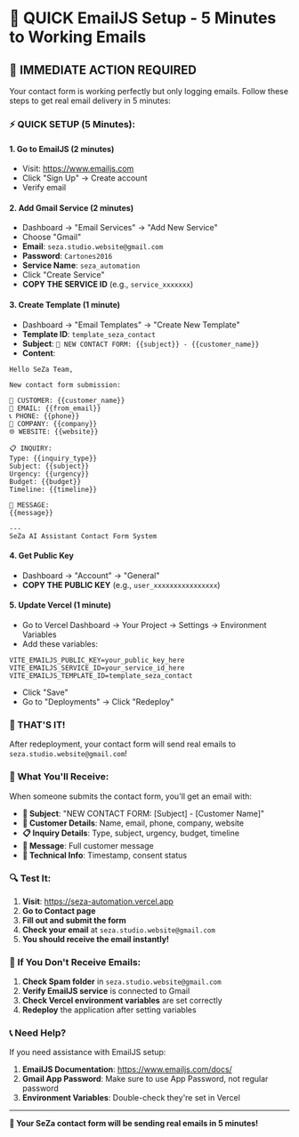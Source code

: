 # 🚀 QUICK EmailJS Setup - 5 Minutes to Working Emails

## **🎯 IMMEDIATE ACTION REQUIRED**

Your contact form is working perfectly but only logging emails. Follow these steps to get real email delivery in 5 minutes:

### **⚡ QUICK SETUP (5 Minutes):**

#### **1. Go to EmailJS (2 minutes)**
- Visit: https://www.emailjs.com
- Click "Sign Up" → Create account
- Verify email

#### **2. Add Gmail Service (2 minutes)**
- Dashboard → "Email Services" → "Add New Service"
- Choose "Gmail"
- **Email**: `seza.studio.website@gmail.com`
- **Password**: `Cartones2016`
- **Service Name**: `seza_automation`
- Click "Create Service"
- **COPY THE SERVICE ID** (e.g., `service_xxxxxxx`)

#### **3. Create Template (1 minute)**
- Dashboard → "Email Templates" → "Create New Template"
- **Template ID**: `template_seza_contact`
- **Subject**: `🌟 NEW CONTACT FORM: {{subject}} - {{customer_name}}`
- **Content**: 
```
Hello SeZa Team,

New contact form submission:

👤 CUSTOMER: {{customer_name}}
📧 EMAIL: {{from_email}}
📞 PHONE: {{phone}}
🏢 COMPANY: {{company}}
🌐 WEBSITE: {{website}}

📋 INQUIRY:
Type: {{inquiry_type}}
Subject: {{subject}}
Urgency: {{urgency}}
Budget: {{budget}}
Timeline: {{timeline}}

💬 MESSAGE:
{{message}}

---
SeZa AI Assistant Contact Form System
```

#### **4. Get Public Key**
- Dashboard → "Account" → "General"
- **COPY THE PUBLIC KEY** (e.g., `user_xxxxxxxxxxxxxxxx`)

#### **5. Update Vercel (1 minute)**
- Go to Vercel Dashboard → Your Project → Settings → Environment Variables
- Add these variables:
```
VITE_EMAILJS_PUBLIC_KEY=your_public_key_here
VITE_EMAILJS_SERVICE_ID=your_service_id_here
VITE_EMAILJS_TEMPLATE_ID=template_seza_contact
```
- Click "Save"
- Go to "Deployments" → Click "Redeploy"

### **🎯 THAT'S IT!**

After redeployment, your contact form will send real emails to `seza.studio.website@gmail.com`!

### **📧 What You'll Receive:**

When someone submits the contact form, you'll get an email with:
- **🌟 Subject**: "NEW CONTACT FORM: [Subject] - [Customer Name]"
- **👤 Customer Details**: Name, email, phone, company, website
- **📋 Inquiry Details**: Type, subject, urgency, budget, timeline
- **💬 Message**: Full customer message
- **🔧 Technical Info**: Timestamp, consent status

### **🔍 Test It:**

1. **Visit**: https://seza-automation.vercel.app
2. **Go to Contact page**
3. **Fill out and submit the form**
4. **Check your email** at `seza.studio.website@gmail.com`
5. **You should receive the email instantly!**

### **🚨 If You Don't Receive Emails:**

1. **Check Spam folder** in `seza.studio.website@gmail.com`
2. **Verify EmailJS service** is connected to Gmail
3. **Check Vercel environment variables** are set correctly
4. **Redeploy** the application after setting variables

### **📞 Need Help?**

If you need assistance with EmailJS setup:
1. **EmailJS Documentation**: https://www.emailjs.com/docs/
2. **Gmail App Password**: Make sure to use App Password, not regular password
3. **Environment Variables**: Double-check they're set in Vercel

---

**🌟 Your SeZa contact form will be sending real emails in 5 minutes!**
